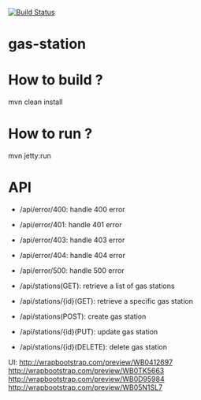 [![Build Status](https://travis-ci.org/ogstation/gas-station.svg)](https://travis-ci.org/ogstation/gas-station)

gas-station
===========

How to build ?
======
mvn clean install

How to run ?
======
mvn jetty:run
 
API
======
* /api/error/400: handle 400 error
* /api/error/401: handle 401 error
* /api/error/403: handle 403 error
* /api/error/404: handle 404 error
* /api/error/500: handle 500 error

* /api/stations(GET): retrieve a list of gas stations
* /api/stations/{id}(GET): retrieve a specific gas station
* /api/stations(POST): create gas station
* /api/stations/{id}(PUT): update gas station
* /api/stations/{id}(DELETE): delete gas station


UI:
http://wrapbootstrap.com/preview/WB0412697
http://wrapbootstrap.com/preview/WB0TK5663
http://wrapbootstrap.com/preview/WB0D95984
http://wrapbootstrap.com/preview/WB05N1SL7